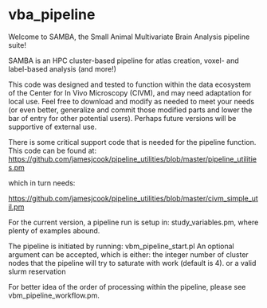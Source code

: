 # vba_pipeline
Welcome to SAMBA, the Small Animal Multivariate Brain Analysis pipeline suite!

SAMBA is an HPC cluster-based pipeline for atlas creation, voxel- and label-based analysis (and more!)

This code was designed and tested to function within the data ecosystem of the Center for In Vivo Microscopy (CIVM), and may need adaptation for local use.  Feel free to download and modify as needed to meet your needs (or even better, generalize and commit those modified parts and lower the bar of entry for other potential users).
Perhaps future versions will be supportive of external use.

There is some critical support code that is needed for the pipeline function.  This code can be found at:
https://github.com/jamesjcook/pipeline_utilities/blob/master/pipeline_utilities.pm

which in turn needs:

https://github.com/jamesjcook/pipeline_utilities/blob/master/civm_simple_util.pm

For the current version, a pipeline run is setup in:
study_variables.pm, where plenty of examples abound.

The pipeline is initiated by running:
vbm_pipeline_start.pl
An optional argument can be accepted, which is either:
the integer number of cluster nodes that the pipeline will try to saturate with work (default is 4).
or
a valid slurm reservation

For better idea of the order of processing within the pipeline, please see vbm_pipeline_workflow.pm.
